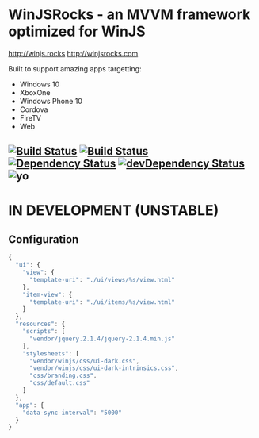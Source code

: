 WinJSRocks - an MVVM framework optimized for WinJS
=====
http://winjs.rocks http://winjsrocks.com


Built to support amazing apps targetting:
- Windows 10
- XboxOne
- Windows Phone 10
- Cordova
- FireTV
- Web

[![Build Status][travis-shield]][travis]
[![Build Status][travis-shield-develop]][travis]
[![Dependency Status][dependencies-shield]][dependencies]
[![devDependency Status][dependencies-dev-shield]][dependencies-dev]
![yo](https://img.shields.io/npm/dm/winjsrocks.svg)
-----


# IN DEVELOPMENT (UNSTABLE)

## Configuration

```javascript
{
  "ui": {
    "view": {
      "template-uri": "./ui/views/%s/view.html"
    },
    "item-view": {
      "template-uri": "./ui/items/%s/view.html"
    }
  },
  "resources": {
    "scripts": [
      "vendor/jquery.2.1.4/jquery-2.1.4.min.js"
    ],
    "stylesheets": [
      "vendor/winjs/css/ui-dark.css",
      "vendor/winjs/css/ui-dark-intrinsics.css",
      "css/branding.css",
      "css/default.css"
    ]
  },
  "app": {
    "data-sync-interval": "5000"
  }
}
```


[npm]:                     https://www.npmjs.com/package/winjsrocks
[travis]:                  https://travis-ci.org/deepelement/winjsrocks
[travis-shield]:           https://img.shields.io/travis/DeepElement/winjsrocks.svg?branch=stable
[travis-shield-develop]:   https://img.shields.io/travis/DeepElement/winjsrocks.svg?branch=master
[dependencies]:            https://david-dm.org/deepelement/winjsrocks
[dependencies-dev]:        https://david-dm.org/deepelement/winjsrocks#info=devDependencies
[dependencies-shield]:     https://img.shields.io/david/deepelement/winjsrocks.svg
[dependencies-dev-shield]: https://img.shields.io/david/dev/deepelement/winjsrocks.svg
